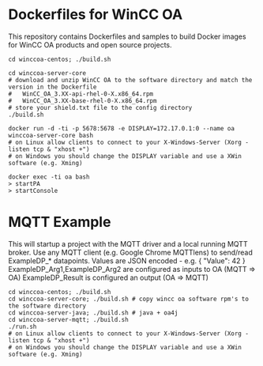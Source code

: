 # Dockerfiles for WinCC OA

This repository contains Dockerfiles and samples to build Docker images for WinCC OA products and open source projects.
```
cd winccoa-centos; ./build.sh

cd winccoa-server-core
# download and unzip WinCC OA to the software directory and match the version in the Dockerfile
#   WinCC_OA_3.XX-api-rhel-0-X.x86_64.rpm 
#   WinCC_OA_3.XX-base-rhel-0-X.x86_64.rpm
# store your shield.txt file to the config directory
./build.sh

docker run -d -ti -p 5678:5678 -e DISPLAY=172.17.0.1:0 --name oa winccoa-server-core bash 
# on Linux allow clients to connect to your X-Windows-Server (Xorg -listen tcp & "xhost +")
# on Windows you should change the DISPLAY variable and use a XWin software (e.g. Xming)

docker exec -ti oa bash
> startPA
> startConsole
```

# MQTT Example
This will startup a project with the MQTT driver and a local running MQTT broker.
Use any MQTT client (e.g. Google Chrome MQTTlens) to send/read ExampleDP_* datapoints.
Values are JSON encoded - e.g. { "Value": 42 }
ExampleDP_Arg1,ExampleDP_Arg2 are configured as inputs to OA (MQTT => OA)
ExampleDP_Result is configured an output (OA => MQTT)
```
cd winccoa-centos; ./build.sh
cd winccoa-server-core; ./build.sh # copy wincc oa software rpm's to the software directory
cd winccoa-server-java; ./build.sh # java + oa4j 
cd winccoa-server-mqtt; ./build.sh
./run.sh 
# on Linux allow clients to connect to your X-Windows-Server (Xorg -listen tcp & "xhost +")
# on Windows you should change the DISPLAY variable and use a XWin software (e.g. Xming)
```
